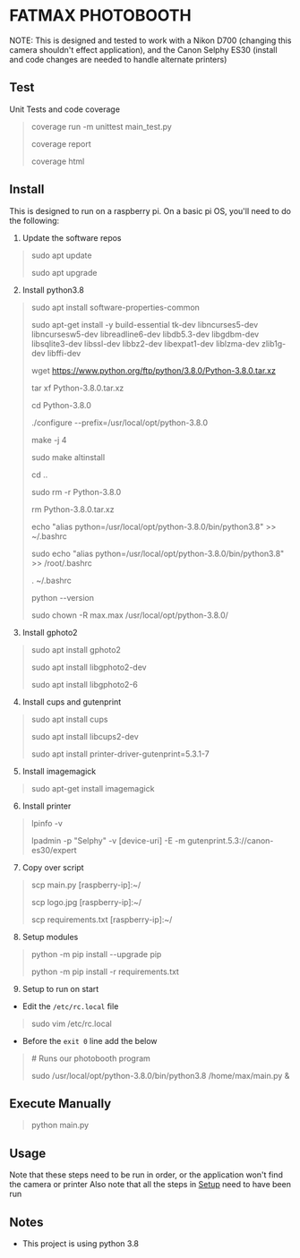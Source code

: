 # FATMAX PHOTOBOOTH

NOTE: This is designed and tested to work with a Nikon D700 (changing this camera shouldn't effect application),
and the Canon Selphy ES30 (install and code changes are needed to handle alternate printers) 

## Test
Unit Tests and code coverage
> coverage run -m unittest main_test.py
> 
> coverage report
> 
> coverage html

## Install
This is designed to run on a raspberry pi. On a basic pi OS, you'll need to do the following:
1. Update the software repos
> sudo apt update 
>
> sudo apt upgrade
2. Install python3.8
> sudo apt install software-properties-common
> 
> sudo apt-get install -y build-essential tk-dev libncurses5-dev libncursesw5-dev libreadline6-dev libdb5.3-dev libgdbm-dev libsqlite3-dev libssl-dev libbz2-dev libexpat1-dev liblzma-dev zlib1g-dev libffi-dev
> 
> wget https://www.python.org/ftp/python/3.8.0/Python-3.8.0.tar.xz
>
> tar xf Python-3.8.0.tar.xz
>
> cd Python-3.8.0
>
> ./configure --prefix=/usr/local/opt/python-3.8.0
> 
> make -j 4
> 
> sudo make altinstall
> 
> cd ..
>
> sudo rm -r Python-3.8.0
>
> rm Python-3.8.0.tar.xz
>
> echo "alias python=/usr/local/opt/python-3.8.0/bin/python3.8" >> ~/.bashrc
> 
> sudo echo "alias python=/usr/local/opt/python-3.8.0/bin/python3.8" >> /root/.bashrc
>
> . ~/.bashrc
> 
> python --version
> 
> sudo chown -R max.max /usr/local/opt/python-3.8.0/
3. Install gphoto2
> sudo apt install gphoto2
> 
> sudo apt install libgphoto2-dev
>
> sudo apt install libgphoto2-6
4. Install cups and gutenprint
> sudo apt install cups
> 
> sudo apt install libcups2-dev
> 
> sudo apt install printer-driver-gutenprint=5.3.1-7
5. Install imagemagick
> sudo apt-get install imagemagick
6. Install printer
> lpinfo -v
> 
> lpadmin -p "Selphy" -v [device-uri] -E -m gutenprint.5.3://canon-es30/expert
7. Copy over script
> scp main.py [raspberry-ip]:~/
> 
> scp logo.jpg [raspberry-ip]:~/
> 
> scp requirements.txt [raspberry-ip]:~/
8. Setup modules
> python -m pip install --upgrade pip
> 
> python -m pip install -r requirements.txt
9. Setup to run on start
- Edit the `/etc/rc.local` file
> sudo vim /etc/rc.local
- Before the `exit 0` line add the below
> \# Runs our photobooth program
> 
> sudo /usr/local/opt/python-3.8.0/bin/python3.8 /home/max/main.py &

## Execute Manually
> python main.py

## Usage
Note that these steps need to be run in order, or the application won't find the camera or printer
Also note that all the steps in [Setup](#setup) need to have been run

## Notes
- This project is using python 3.8

